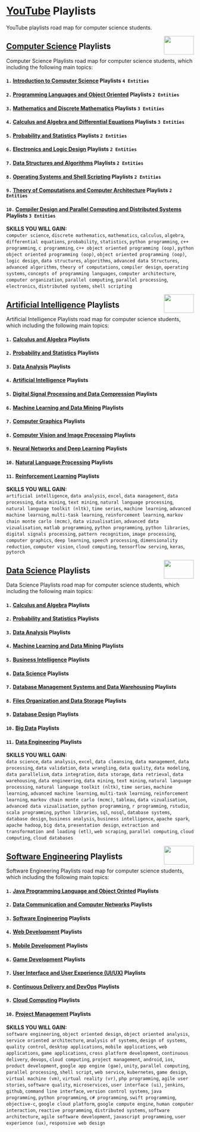 # [YouTube](https://www.youtube.com/) Playlists
YouTube playlists road map for computer science students.

<img align="right" width="80" height="50" src="https://github.com/cs-MohamedAyman/YouTube-Playlists/blob/master/organizations-logos/youtube.jpg">

## [Computer Science](https://github.com/cs-MohamedAyman/YouTube-Playlists/tree/master/Computer-Science-Playlists/README.md) Playlists
Computer Science Playlists road map for computer science students, which including the following main topics:

#### `1.` [Introduction to Computer Science](https://github.com/cs-MohamedAyman/YouTube-Playlists/tree/master/Computer-Science-Playlists/README.md) Playlists `4 Entities`
#### `2.` [Programming Languages and Object Oriented](https://github.com/cs-MohamedAyman/YouTube-Playlists/tree/master/Computer-Science-Playlists/README.md) Playlists `2 Entities`
#### `3.` [Mathematics and Discrete Mathematics](https://github.com/cs-MohamedAyman/YouTube-Playlists/tree/master/Computer-Science-Playlists/README.md) Playlists `3 Entities`
#### `4.` [Calculus and Algebra and Differential Equations](https://github.com/cs-MohamedAyman/YouTube-Playlists/tree/master/Computer-Science-Playlists/README.md) Playlists `3 Entities`
#### `5.` [Probability and Statistics](https://github.com/cs-MohamedAyman/YouTube-Playlists/tree/master/Computer-Science-Playlists/README.md) Playlists `2 Entities`
#### `6.` [Electronics and Logic Design](https://github.com/cs-MohamedAyman/YouTube-Playlists/tree/master/Computer-Science-Playlists/README.md) Playlists `2 Entities`
#### `7.` [Data Structures and Algorithms](https://github.com/cs-MohamedAyman/YouTube-Playlists/tree/master/Computer-Science-Playlists/README.md) Playlists `2 Entities`
#### `8.` [Operating Systems and Shell Scripting](https://github.com/cs-MohamedAyman/YouTube-Playlists/tree/master/Computer-Science-Playlists/README.md) Playlists `2 Entities`
#### `9.` [Theory of Computations and Computer Architecture](https://github.com/cs-MohamedAyman/YouTube-Playlists/tree/master/Computer-Science-Playlists/README.md) Playlists `2 Entities`
#### `10.` [Compiler Design and Parallel Computing and Distributed Systems](https://github.com/cs-MohamedAyman/YouTube-Playlists/tree/master/Computer-Science-Playlists/README.md) Playlists `3 Entities`

**SKILLS YOU WILL GAIN:**<br>
`computer science`, `discrete mathematics`, `mathematics`, `calculus`, `algebra`, `differential equations`, `probability`, `statistics`, `python programming`, `c++ programming`, `c programming`, `c++ object oriented programming (oop)`, `python object oriented programming (oop)`, `object oriented programming (oop)`, `logic design`, `data structures`, `algorithms`, `advanced data Structures`, `advanced algorithms`, `theory of computations`, `compiler design`, `operating systems`, `concepts of programming languages`, `computer architecture`, `computer organization`, `parallel computing`, `parallel processing`, `electronics`, `distributed systems`, `shell scripting`

<img align="right" width="80" height="50" src="https://github.com/cs-MohamedAyman/YouTube-Playlists/blob/master/organizations-logos/youtube.jpg">

## [Artificial Intelligence](https://github.com/cs-MohamedAyman/YouTube-Playlists/tree/master/Artificial-Intelligence-Playlists/README.md) Playlists
Artificial Intelligence Playlists road map for computer science students, which including the following main topics:

#### `1.` [Calculus and Algebra](https://github.com/cs-MohamedAyman/YouTube-Playlists/tree/master/Artificial-Intelligence-Playlists/README.md) Playlists
#### `2.` [Probability and Statistics](https://github.com/cs-MohamedAyman/YouTube-Playlists/tree/master/Artificial-Intelligence-Playlists/README.md) Playlists
#### `3.` [Data Analysis](https://github.com/cs-MohamedAyman/YouTube-Playlists/tree/master/Artificial-Intelligence-Playlists/README.md) Playlists
#### `4.` [Artificial Intelligence](https://github.com/cs-MohamedAyman/YouTube-Playlists/tree/master/Artificial-Intelligence-Playlists/README.md) Playlists
#### `5.` [Digital Signal Processing and Data Compression](https://github.com/cs-MohamedAyman/YouTube-Playlists/tree/master/Artificial-Intelligence-Playlists/README.md) Playlists
#### `6.` [Machine Learning and Data Mining](https://github.com/cs-MohamedAyman/YouTube-Playlists/tree/master/Artificial-Intelligence-Playlists/README.md) Playlists
#### `7.` [Computer Graphics](https://github.com/cs-MohamedAyman/YouTube-Playlists/tree/master/Artificial-Intelligence-Playlists/README.md) Playlists
#### `8.` [Computer Vision and Image Processing](https://github.com/cs-MohamedAyman/YouTube-Playlists/tree/master/Artificial-Intelligence-Playlists/README.md) Playlists
#### `9.` [Neural Networks and Deep Learning](https://github.com/cs-MohamedAyman/YouTube-Playlists/tree/master/Artificial-Intelligence-Playlists/README.md) Playlists
#### `10.` [Natural Language Processing](https://github.com/cs-MohamedAyman/YouTube-Playlists/tree/master/Artificial-Intelligence-Playlists/README.md) Playlists
#### `11.` [Reinforcement Learning](https://github.com/cs-MohamedAyman/YouTube-Playlists/tree/master/Artificial-Intelligence-Playlists/README.md) Playlists

**SKILLS YOU WILL GAIN:**<br>
`artificial intelligence`, `data analysis`, `excel`, `data management`, `data processing`, `data mining`, `text mining`, `natural language processing`, `natural language toolkit (nltk)`, `time series`, `machine learning`, `advanced machine learning`, `multi-task learning`, `reinforcement learning`, `markov chain monte carlo (mcmc)`, `data vizualisation`, `advanced data vizualisation`, `matlab programming`, `python programming`, `python libraries`, `digital signals processing`, `pattern recognition`, `image processing`, `computer graphics`, `deep learning`, `speech processing`, `dimensionality reduction`, `computer vision`, `cloud computing`, `tensorflow serving`, `keras`, `pytorch`

<img align="right" width="80" height="50" src="https://github.com/cs-MohamedAyman/YouTube-Playlists/blob/master/organizations-logos/youtube.jpg">

## [Data Science](https://github.com/cs-MohamedAyman/YouTube-Playlists/tree/master/Data-Science-Playlists/README.md) Playlists
Data Science Playlists road map for computer science students, which including the following main topics:

#### `1.` [Calculus and Algebra](https://github.com/cs-MohamedAyman/YouTube-Playlists/tree/master/Data-Science-Playlists/README.md) Playlists
#### `2.` [Probability and Statistics](https://github.com/cs-MohamedAyman/YouTube-Playlists/tree/master/Data-Science-Playlists/README.md) Playlists
#### `3.` [Data Analysis](https://github.com/cs-MohamedAyman/YouTube-Playlists/tree/master/Data-Science-Playlists/README.md) Playlists
#### `4.` [Machine Learning and Data Mining](https://github.com/cs-MohamedAyman/YouTube-Playlists/tree/master/Data-Science-Playlists/README.md) Playlists
#### `5.` [Business Intelligence](https://github.com/cs-MohamedAyman/YouTube-Playlists/tree/master/Data-Science-Playlists/README.md) Playlists
#### `6.` [Data Science](https://github.com/cs-MohamedAyman/YouTube-Playlists/tree/master/Data-Science-Playlists/README.md) Playlists
#### `7.` [Database Management Systems and Data Warehousing](https://github.com/cs-MohamedAyman/YouTube-Playlists/tree/master/Data-Science-Playlists/README.md) Playlists
#### `8.` [Files Organization and Data Storage](https://github.com/cs-MohamedAyman/YouTube-Playlists/tree/master/Data-Science-Playlists/README.md) Playlists
#### `9.` [Database Design](https://github.com/cs-MohamedAyman/YouTube-Playlists/tree/master/Data-Science-Playlists/README.md) Playlists
#### `10.` [Big Data](https://github.com/cs-MohamedAyman/YouTube-Playlists/tree/master/Data-Science-Playlists/README.md) Playlists
#### `11.` [Data Engineering](https://github.com/cs-MohamedAyman/YouTube-Playlists/tree/master/Data-Science-Playlists/README.md) Playlists

**SKILLS YOU WILL GAIN:**<br>
`data science`, `data analysis`, `excel`, `data cleansing`, `data management`, `data processing`, `data validation`, `data wrangling`, `data quality`, `data modeling`, `data parallelism`, `data integration`, `data storage`, `data retrieval`, `data warehousing`, `data engineering`, `data mining`, `text mining`, `natural language processing`, `natural language toolkit (nltk)`, `time series`, `machine learning`, `advanced machine learning`, `multi-task learning`, `reinforcement learning`, `markov chain monte carlo (mcmc)`, `tableau`, `data vizualisation`, `advanced data vizualisation`, `python programming`, `r programming`, `rstudio`, `scala programming`, `python libraries`, `sql`, `nosql`, `database systems`, `database design`, `business analysis`, `business intelligence`, `apache spark`, `apache hadoop`, `big data`, `presentation design`, `extraction and transformation and loading (etl)`, `web scraping`, `parallel computing`, `cloud computing`, `cloud databases`

<img align="right" width="80" height="50" src="https://github.com/cs-MohamedAyman/YouTube-Playlists/blob/master/organizations-logos/youtube.jpg">

## [Software Engineering](https://github.com/cs-MohamedAyman/YouTube-Playlists/tree/master/Software-Engineering-Playlists/README.md) Playlists
Software Engineering Playlists road map for computer science students, which including the following main topics:

#### `1.` [Java Programming Language and Object Orinted](https://github.com/cs-MohamedAyman/YouTube-Playlists/tree/master/Software-Engineering-Playlists/README.md) Playlists
#### `2.` [Data Communication and Computer Networks](https://github.com/cs-MohamedAyman/YouTube-Playlists/tree/master/Software-Engineering-Playlists/README.md) Playlists
#### `3.` [Software Engineering](https://github.com/cs-MohamedAyman/YouTube-Playlists/tree/master/Software-Engineering-Playlists/README.md) Playlists
#### `4.` [Web Development](https://github.com/cs-MohamedAyman/YouTube-Playlists/tree/master/Software-Engineering-Playlists/README.md) Playlists
#### `5.` [Mobile Development](https://github.com/cs-MohamedAyman/YouTube-Playlists/tree/master/Software-Engineering-Playlists/README.md) Playlists
#### `6.` [Game Development](https://github.com/cs-MohamedAyman/YouTube-Playlists/tree/master/Software-Engineering-Playlists/README.md) Playlists
#### `7.` [User Interface and User Experience (UI/UX)](https://github.com/cs-MohamedAyman/YouTube-Playlists/tree/master/Software-Engineering-Playlists/README.md) Playlists
#### `8.` [Continuous Delivery and DevOps](https://github.com/cs-MohamedAyman/YouTube-Playlists/tree/master/Software-Engineering-Playlists/README.md) Playlists
#### `9.` [Cloud Computing](https://github.com/cs-MohamedAyman/YouTube-Playlists/tree/master/Software-Engineering-Playlists/README.md) Playlists
#### `10.` [Project Management](https://github.com/cs-MohamedAyman/YouTube-Playlists/tree/master/Software-Engineering-Playlists/README.md) Playlists

**SKILLS YOU WILL GAIN:**<br>
`software engineering`, `object oriented design`, `object oriented analysis`, `service oriented architecture`, `analysis of systems`, `design of systems`, `quality control`, `desktop applications`, `mobile applications`, `web applications`, `game applications`, `cross platform development`, `continuous delivery`, `devops`, `cloud computing`, `project management`, `android`, `ios`, `product development`, `google app engine (gae)`, `unity`, `parallel computing`, `parallel processing`, `shell script`, `web service`, `kubernetes`, `game design`, `virtual machine (vm)`, `virtual reality (vr)`, `php programming`, `agile user stories`, `software quality`, `microservices`, `user interface (ui)`, `jenkins`, `github`, `command line interface`, `version control systems`, `java programming`, `python programming`, `c# programming`, `swift programming`, `objective-c`, `google cloud platform`, `google compute engine`, `human computer interaction`, `reactive programming`, `distributed systems`, `software architecture`, `agile software development`, `javascript programming`, `user experience (ux)`, `responsive web design`
